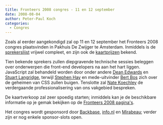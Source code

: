 ```yaml
---
title: Fronteers 2008 congres - 11 en 12 september
date: 2008-08-04
author: Peter-Paul Koch
categories: 
  - Congres
---
```

Zoals al eerder aangekondigd zal op 11 en 12 september het Fronteers 2008 congres plaatsvinden in Pakhuis De Zwijger te Amsterdam. Inmiddels is de [sprekerslijst](/congres/2008/sprekers) vrijwel compleet, en zijn ook de [kaartprijzen](/congres/2008/kaartverkoop) bekend.

Tien bekende sprekers zullen diepgravende technische sessies beleggen over onderwerpen die front-end developers na aan het hart liggen. JavaScript zal behandeld worden door onder andere [Dean Edwards](http://dean.edwards.name) en [Stuart Langridge](http://kryogenix.org), terwijl [Stephen Hay](http://cinnamon.nl) en mede-uitvinder [Bert Bos](http://www.w3.org/People/Bos/) zich over de geheimen van CSS zullen buigen. Tenslotte zal [Nate Koechley](http://nate.koechley.com) de verdergaande professionalisering van ons vakgebied bespreken.

De kaartverkoop zal zeer spoedig starten; inmiddels kan je de beschikbare informatie op je gemak bekijken op de [Fronteers 2008 pagina's](/congres/2008).

Het congres wordt gesponsord door [Backbase](http://backbase.com), [info.nl](http://info.nl) en [Mirabeau](http://mirabeau.nl); verder zijn er nog enkele sponsor-slots open.
